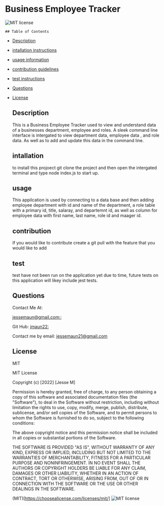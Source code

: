 # Business Employee Tracker
  
  ![MIT license](https://img.shields.io/badge/license-MIT-blue.svg)

    ## Table of Contents
  - [Description](#description)
  - [intallation instructions](#intallation)
  - [usage information](#usage)
  - [contribution guidelines](#contribution)
  - [test instructions](#test)
  - [Questions](#Questions)
  - [License](#License)



    ## Description
    This is a Business Employee Tracker used to view and understand data of a businesses department, employee and roles. A sleek command line interface is intergated to view department data, employee data , and role data. As well as to add and update this data in the command line. 

    ## intallation 
    to install this projoect git clone the project and then open the intergated terminal and type node index.js to start up. 


    ## usage 

    This appilcation is used by connecting to a data base and then adding employee department with id and name of the department, a role table with a primary id, title, salaray, and departemnt id, as well as column for employee data with first name, last name, role id and maager id.

    ## contribution

    If you would like to contribute create a git pull with the feature that you would like to add

    ## test 

    test have not been run on the application yet due to time, future tests on this application will likey include jest tests.

    ## Questions

    Contact Me At:



    [jessemaun@gmail.com:](jessemaun@gmail.com);

    Git Hub:
    [jmaun22:](https://github.com/Jmaun22)

    Contact me by email: jessemaun21@gmail.com

    ## License
    MIT
  
    
    MIT License

    Copyright (c) [2022] [Jesse M]
    
    Permission is hereby granted, free of charge, to any person obtaining a copy
    of this software and associated documentation files (the "Software"), to deal
    in the Software without restriction, including without limitation the rights
    to use, copy, modify, merge, publish, distribute, sublicense, and/or sell
    copies of the Software, and to permit persons to whom the Software is
    furnished to do so, subject to the following conditions:
    
    The above copyright notice and this permission notice shall be included in all
    copies or substantial portions of the Software.
    
    THE SOFTWARE IS PROVIDED "AS IS", WITHOUT WARRANTY OF ANY KIND, EXPRESS OR
    IMPLIED, INCLUDING BUT NOT LIMITED TO THE WARRANTIES OF MERCHANTABILITY,
    FITNESS FOR A PARTICULAR PURPOSE AND NONINFRINGEMENT. IN NO EVENT SHALL THE
    AUTHORS OR COPYRIGHT HOLDERS BE LIABLE FOR ANY CLAIM, DAMAGES OR OTHER
    LIABILITY, WHETHER IN AN ACTION OF CONTRACT, TORT OR OTHERWISE, ARISING FROM,
    OUT OF OR IN CONNECTION WITH THE SOFTWARE OR THE USE OR OTHER DEALINGS IN THE
    SOFTWARE.


    (MIT)[https://choosealicense.com/licenses/mit/]
    ![MIT license](https://img.shields.io/badge/license-MIT-blue.svg)

   

  
  